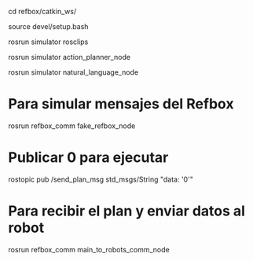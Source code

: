 cd refbox/catkin_ws/

source devel/setup.bash

rosrun simulator rosclips

rosrun simulator action_planner_node

rosrun simulator natural_language_node


# Para simular mensajes del Refbox 

rosrun refbox_comm fake_refbox_node 

# Publicar 0 para ejecutar 

rostopic pub /send_plan_msg std_msgs/String "data: '0'"


# Para recibir el plan y enviar datos al robot

rosrun refbox_comm main_to_robots_comm_node
